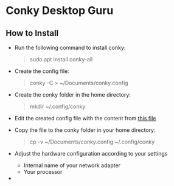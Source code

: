 # Conky Desktop Guru
## How to Install
   - Run the following command to install conky:
      > sudo apt install conky-all
   - Create the config file:
      > conky -C > ~/Documents/conky.config
   - Create the conky folder in the home directory:
      > mkdir ~/.config/conky
   - Edit the created config file with the content from [this file](https://github.com/moabdrabou/Conky_Desktop_Guru/blob/main/conky.config)
   - Copy the file to the conky folder in your home directory:
      > cp -v ~/Documents/conky.config ~/.config/conky
   - Adjust the hardware configuration according to your settings
     - Internal name of your network adapter
     - Your processor
         
   - 



